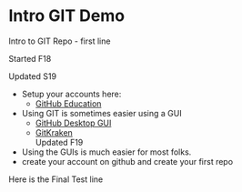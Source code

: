 # Intro GIT Demo

Intro to GIT Repo - first line

Started F18

Updated S19
* Setup your accounts here:
  * [GitHub Education](https://education.github.com/) 
* Using GIT is sometimes easier using a GUI 
  * [GitHub Desktop GUI](https://desktop.github.com/) 
  * [GitKraken](https://www.gitkraken.com/)  
Updated F19
* Using the GUIs is much easier for most folks.
* create your account on github and create your first repo

Here is the Final Test line